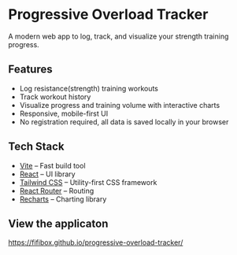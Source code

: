 # Progressive Overload Tracker

A modern web app to log, track, and visualize your strength training progress.

## Features

- Log resistance(strength) training workouts
- Track workout history
- Visualize progress and training volume with interactive charts
- Responsive, mobile-first UI
- No registration required, all data is saved locally in your browser

## Tech Stack

- [Vite](https://vitejs.dev/) – Fast build tool
- [React](https://react.dev/) – UI library
- [Tailwind CSS](https://tailwindcss.com/) – Utility-first CSS framework
- [React Router](https://reactrouter.com/) – Routing
- [Recharts](https://recharts.org/) – Charting library

## View the applicaton
https://fifibox.github.io/progressive-overload-tracker/

